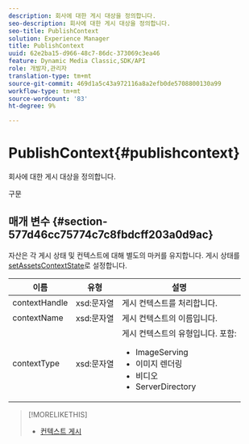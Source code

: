 ```yaml
---
description: 회사에 대한 게시 대상을 정의합니다.
seo-description: 회사에 대한 게시 대상을 정의합니다.
seo-title: PublishContext
solution: Experience Manager
title: PublishContext
uuid: 62e2ba15-d966-48c7-86dc-373069c3ea46
feature: Dynamic Media Classic,SDK/API
role: 개발자,관리자
translation-type: tm+mt
source-git-commit: 469d1a5c43a972116a8a2efb0de5708800130a99
workflow-type: tm+mt
source-wordcount: '83'
ht-degree: 9%

---
```



# PublishContext{#publishcontext}

회사에 대한 게시 대상을 정의합니다.

구문

## 매개 변수 {#section-577d46cc75774c7c8fbdcff203a0d9ac}

자산은 각 게시 상태 및 컨텍스트에 대해 별도의 마커를 유지합니다. 게시 상태를 [setAssetsContextState](../../operations/c-operations-intro/c-methods/r-set-asset-context-state.md#reference-da96f9caef734f2883fddaf58cd886d7)로 설정합니다.

<table id="table_1165D5DDC89140CD8222E5A04B39048E">
 <thead>
  <tr>
   <th colname="col1" class="entry"> 이름 </th>
   <th colname="col2" class="entry"> 유형 </th>
   <th colname="col3" class="entry"> 설명 </th>
  </tr>
 </thead>
 <tbody>
  <tr>
   <td colname="col1"><span class="codeph"><span class="varname"> contextHandle</span></span></td>
   <td colname="col2"><span class="codeph"> xsd:문자열 </span></td>
   <td colname="col3"> 게시 컨텍스트를 처리합니다. </td>
  </tr>
  <tr>
   <td colname="col1"><span class="codeph"><span class="varname"> contextName</span></span></td>
   <td colname="col2"><span class="codeph"> xsd:문자열</span></td>
   <td colname="col3"> 게시 컨텍스트의 이름입니다. </td>
  </tr>
  <tr>
   <td colname="col1"><span class="codeph"><span class="varname"> contextType</span></span></td>
   <td colname="col2"><span class="codeph"> xsd:문자열</span></td>
   <td colname="col3">게시 컨텍스트의 유형입니다. 포함: 
    <ul id="ul_04CA7C755E5441AA8ABBD0BA3F245A78">
     <li id="li_7F578422D38E40D1A590AB21ADD84E90"><span class="codeph"> ImageServing</span></li>
     <li id="li_C112E12028E44ED7914ED0D3D6B3A45E"><span class="codeph"> 이미지 렌더링</span></li>
     <li id="li_9430D600FA4343F6951F9AE8EA7F9530"><span class="codeph"> 비디오</span></li>
     <li id="li_4122D853BE1B4ED3B412CFA7B659EB1D"><span class="codeph"> ServerDirectory</span></li>
    </ul></td>
  </tr>
 </tbody>
</table>

>[!MORELIKETHIS]
>
>* [컨텍스트 게시](../../string-constants/c-string-constants/r-publish-context.md#reference-3ade116df0df40deb86154eb0ac7c12a)

